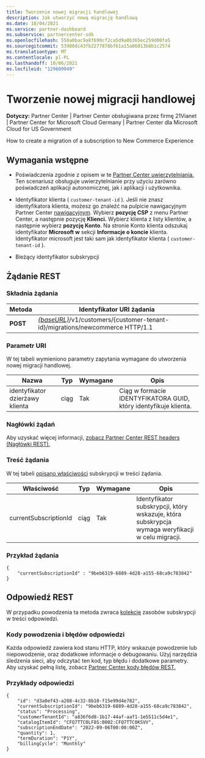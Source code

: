 ```yaml
---
title: Tworzenie nowej migracji handlowej
description: Jak utworzyć nową migrację handlową
ms.date: 10/04/2021
ms.service: partner-dashboard
ms.subservice: partnercenter-sdk
ms.openlocfilehash: 558a0bac9a8f690cf2ca5d9a0b365ec259d00fa5
ms.sourcegitcommit: 53980dc43fb2277878bf61a15a86013b8b1c2574
ms.translationtype: MT
ms.contentlocale: pl-PL
ms.lasthandoff: 10/06/2021
ms.locfileid: "129609949"
---
```

#  <a name="create-a-new-commerce-migration"></a>Tworzenie nowej migracji handlowej

**Dotyczy:** Partner Center | Partner Center obsługiwana przez firmę 21Vianet | Partner Center for Microsoft Cloud Germany | Partner Center dla Microsoft Cloud for US Government

How to create a migration of a subscription to New Commerce Experience

## <a name="prerequisites"></a>Wymagania wstępne

- Poświadczenia zgodnie z opisem w te [Partner Center uwierzytelniania.](partner-center-authentication.md) Ten scenariusz obsługuje uwierzytelnianie przy użyciu zarówno poświadczeń aplikacji autonomicznej, jak i aplikacji i użytkownika.

- Identyfikator klienta ( `customer-tenant-id` ). Jeśli nie znasz identyfikatora klienta, możesz go znaleźć na pulpicie nawigacyjnym Partner Center [nawigacyjnym](https://partner.microsoft.com/dashboard). Wybierz **pozycję CSP** z menu Partner Center, a następnie pozycję **Klienci.** Wybierz klienta z listy klientów, a następnie wybierz **pozycję Konto**. Na stronie Konto klienta odszukaj identyfikator **Microsoft w** sekcji **Informacje o koncie** klienta. Identyfikator microsoft jest taki sam jak identyfikator klienta ( `customer-tenant-id` ).

- Bieżący identyfikator subskrypcji

## <a name="rest-request"></a>Żądanie REST

### <a name="request-syntax"></a>Składnia żądania

| Metoda  | Identyfikator URI żądania                                                                                                            |
|---------|------------------------------------------------------------------------------------------------------------------------|
|**POST** | [*{baseURL}*](partner-center-rest-urls.md)/v1/customers/{customer-tenant-id}/migrations/newcommerce HTTP/1.1           |

### <a name="uri-parameter"></a>Parametr URI

W tej tabeli wymieniono parametry zapytania wymagane do utworzenia nowej migracji handlowej.

| Nazwa               | Typ   | Wymagane | Opis                                           |
|--------------------|--------|----------|-------------------------------------------------------|
| identyfikator dzierżawy klienta | ciąg | Tak      | Ciąg w formacie IDENTYFIKATORA GUID, który identyfikuje klienta. |

### <a name="request-headers"></a>Nagłówki żądań

Aby uzyskać więcej informacji, [zobacz Partner Center REST headers (Nagłówki REST).](headers.md)

### <a name="request-body"></a>Treść żądania

W tej tabeli [opisano właściwości](subscription-resources.md) subskrypcji w treści żądania.

| Właściwość              | Typ             | Wymagane        | Opis |
|-----------------------|------------------|-----------------|-----------------------------------------------------------------------------------------------------------|
| currentSubscriptionId | ciąg           | Tak             | Identyfikator subskrypcji, który wskazuje, która subskrypcja wymaga weryfikacji w celu migracji.            |

### <a name="request-example"></a>Przykład żądania

```http
{
    "currentSubscriptionId" : "9beb6319-6889-4d28-a155-68ca9c783842"
}
```

## <a name="rest-response"></a>Odpowiedź REST

W przypadku powodzenia ta metoda zwraca [kolekcję](subscription-resources.md) zasobów subskrypcji w treści odpowiedzi.

### <a name="response-success-and-error-codes"></a>Kody powodzenia i błędów odpowiedzi

Każda odpowiedź zawiera kod stanu HTTP, który wskazuje powodzenie lub niepowodzenie, oraz dodatkowe informacje o debugowaniu. Użyj narzędzia śledzenia sieci, aby odczytać ten kod, typ błędu i dodatkowe parametry. Aby uzyskać pełną listę, zobacz [Partner Center kody błędów REST.](error-codes.md)

### <a name="response-examples"></a>Przykłady odpowiedzi

```http
{
    "id": "d3a0ef43-a208-4c32-8b10-f15e99d4e782",
    "currentSubscriptionId": "9beb6319-6889-4d28-a155-68ca9c783842",
    "status": "Processing",
    "customerTenantId": "a836f6d8-1b17-44af-aaf1-1e5511c5d4e1",
    "catalogItemId": "CFQ7TTC0LF8S:0002:CFQ7TTC0KSVV",
    "subscriptionEndDate": "2022-09-06T00:00:00Z",
    "quantity": 1,
    "termDuration": "P1Y",
    "billingCycle": "Monthly"
}
```
